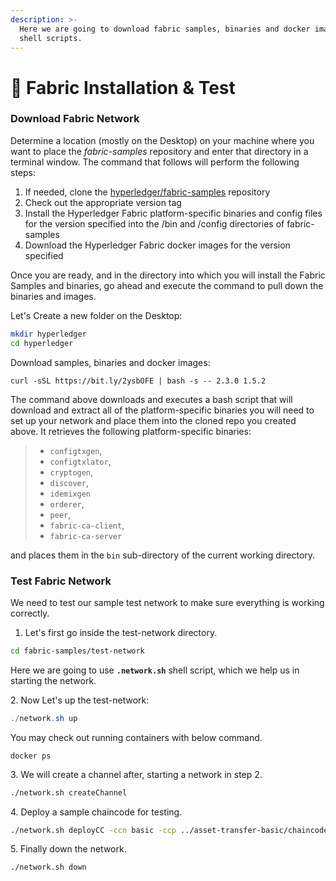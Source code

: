 ```yaml
---
description: >-
  Here we are going to download fabric samples, binaries and docker images using
  shell scripts.
---
```


# 🧪 Fabric Installation & Test

### Download Fabric Network

Determine a location (mostly on the Desktop) on your machine where you want to place the _fabric-samples_ repository and enter that directory in a terminal window. The command that follows will perform the following steps:

1. If needed, clone the [hyperledger/fabric-samples](https://github.com/hyperledger/fabric-samples) repository
2. Check out the appropriate version tag
3. Install the Hyperledger Fabric platform-specific binaries and config files for the version specified into the /bin and /config directories of fabric-samples
4. Download the Hyperledger Fabric docker images for the version specified

Once you are ready, and in the directory into which you will install the Fabric Samples and binaries, go ahead and execute the command to pull down the binaries and images.



Let's Create a new folder on the Desktop:

```bash
mkdir hyperledger
cd hyperledger
```

Download samples, binaries and docker images:

```
curl -sSL https://bit.ly/2ysbOFE | bash -s -- 2.3.0 1.5.2
```

The command above downloads and executes a bash script that will download and extract all of the platform-specific binaries you will need to set up your network and place them into the cloned repo you created above. It retrieves the following platform-specific binaries:

> * `configtxgen`,
> * `configtxlator`,
> * `cryptogen`,
> * `discover`,
> * `idemixgen`
> * `orderer`,
> * `peer`,
> * `fabric-ca-client`,
> * `fabric-ca-server`

and places them in the `bin` sub-directory of the current working directory.



### Test Fabric Network

We need to test our sample test network to make sure everything is working correctly.

1. Let's first go inside the test-network directory.

```bash
cd fabric-samples/test-network
```

Here we are going to use **`.network.sh`** shell script, which we help us in starting the network.&#x20;

&#x20;2\. Now Let's up the test-network:

```powershell
./network.sh up
```

You may check out running containers with below command.

```shell
docker ps
```

3\. We will create a channel after, starting a network in step 2.

```bash
./network.sh createChannel
```

4\. Deploy a sample chaincode for testing.

```bash
./network.sh deployCC -ccn basic -ccp ../asset-transfer-basic/chaincode-go -ccl go
```

5\. Finally down the network.

```bash
./network.sh down
```

